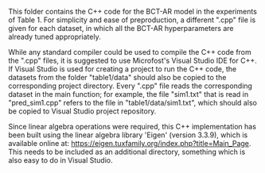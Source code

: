 This folder contains the C++ code for the BCT-AR model in the experiments of Table 1. For simplicity and ease of preproduction, a different ".cpp" file is given for each dataset, in which all the BCT-AR hyperparameters are already tuned appropriately.

While any standard compiler could be used to compile the C++ code from the ".cpp" files, it is suggested to use Microfost's Visual Studio IDE for C++. If Visual Studio is used for creating a project to run the C++ code, the datasets from the folder "table1/data" should also be copied to the corresponding project directory. Every ".cpp" file reads the corresponding dataset in the main function; for example, the file "sim1.txt" that is read in "pred_sim1.cpp" refers to the file in "table1/data/sim1.txt", which should also be copied to Visual Studio project repository.  

Since linear algebra operations were required, this C++ implementation has been built using the linear algebra library 'Eigen' (version 3.3.9), which is available online at: https://eigen.tuxfamily.org/index.php?title=Main_Page. This needs to be included as an additional directory, something which is also easy to do in Visual Studio.
